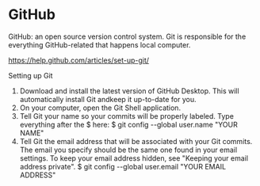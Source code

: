# GitHub
GitHub: an open source version control system. Git is responsible for the everything GitHub-related that happens local computer.

https://help.github.com/articles/set-up-git/

 
Setting up Git
1.	Download and install the latest version of GitHub Desktop. This will automatically install Git andkeep it up-to-date for you.
2.	On your computer, open the Git Shell application.
3.	Tell Git your name so your commits will be properly labeled. Type everything after the $ here:
	$ git config --global user.name "YOUR NAME"
4.	Tell Git the email address that will be associated with your Git commits. The email you specify should be the same one found in your email settings. To keep your email address hidden, see "Keeping your email address private".
	$ git config --global user.email "YOUR EMAIL ADDRESS"
